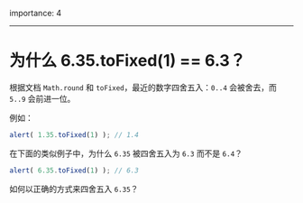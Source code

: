 importance: 4

---

# 为什么 6.35.toFixed(1) == 6.3？

根据文档 `Math.round` 和 `toFixed`，最近的数字四舍五入：`0..4` 会被舍去，而 `5..9` 会前进一位。

例如：

```js run
alert( 1.35.toFixed(1) ); // 1.4
```

在下面的类似例子中，为什么 `6.35` 被四舍五入为 `6.3` 而不是 `6.4`？

```js run
alert( 6.35.toFixed(1) ); // 6.3
```

如何以正确的方式来四舍五入 `6.35`？
